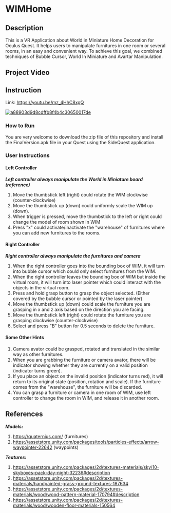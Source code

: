 # WIMHome

## Description

This is a VR Application about World in Miniature Home Decoration for Oculus Quest. It helps users to manipulate furnitures in one room or several rooms, in an easy and convenient way. To achieve this goal, we combined techniques of Bubble Cursor, World In Miniature and Avartar Manipulation.

## Project Video

## Instruction

Link: https://youtu.be/mz_4HhC8xgQ

[![a88903d9d8cdffb8f4b4c30650017de](https://user-images.githubusercontent.com/35856355/149059446-e78d5cd2-ce73-43e4-8a86-77253c1b9c6c.png)](https://youtu.be/mz_4HhC8xgQ)

### How to Run

You are very welcome to download the zip file of this repository and install the FinalVersion.apk file in your Quest using the SideQuest application.

### User Instructions

  #### Left Controller

  ***Left controller always manipulate the World in Miniature board (reference)***

  1. Move the thumbstick left (right) could rotate the WIM clockwise (counter-clockwise)
  2. Move the thumbstick up (down) could uniformly scale the WIM up (down).
  3. When trigger is pressed, move the thumbstick to the left or right could change the model of room shown in WIM
  4. Press "x" could activate/inactivate the "warehouse" of furnitures where you can add new furnitures to the rooms.

  #### Right Controller

  ***Right controller always manipulate the furnitures and camera***

  1. When the right controller goes into the bounding box of WIM, it will turn into bubble cursor which could only select furnitures from the WIM.
  2. When the right controller leaves the bounding box of WIM but inside the virtual room, it will turn into laser pointer which could interact with the objects in the virtual room.
  3. Press and hold grasp button to grasp the object selected. (Either covered by the bubble cursor or pointed by the laser pointer)
  4. Move the thumbstick up (down) could scale the furniture you are grasping in x and z axis based on the direction you are facing.
  5. Move the thumbstick left (right) could rotate the furniture you are grasping clockwise (counter-clockwise)
  6. Select and press "B" button for 0.5 seconds to delete the furniture.

  #### Some Other Hints

  1. Camera avator could be grasped, rotated and translated in the similar way as other furnitures.
  2. When you are grabbing the furniture or camera avator, there will be indicator showing whether they are currently on a valid position (indicator turns green).
  3. If you place an object on the invalid position (indicator turns red), it will return to its original state (position, rotation and scale). If the furniture comes from the "warehouse", the furniture will be discarded.
  4. You can grasp a furniture or camera in one room of WIM, use left controller to change the room in WIM, and release it in another room.

## References

***Models:***
1. https://quaternius.com/ (furnitures)
2. https://assetstore.unity.com/packages/tools/particles-effects/arrow-waypointer-22642 (waypoints)

***Teatures:***

1. https://assetstore.unity.com/packages/2d/textures-materials/sky/10-skyboxes-pack-day-night-32236#description
2. https://assetstore.unity.com/packages/2d/textures-materials/handpainted-grass-ground-textures-187634
3. https://assetstore.unity.com/packages/2d/textures-materials/wood/wood-pattern-material-170794#description
4. https://assetstore.unity.com/packages/2d/textures-materials/wood/wooden-floor-materials-150564

